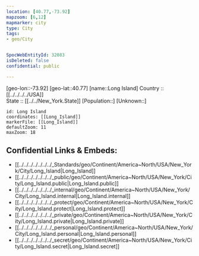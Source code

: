 ```yaml
---
location: [40.77,-73.92] 
mapzoom: [6,12] 
mapmarker: city 
type: City
tags:
- geo/City


SpocWebEntityId: 32083
isDeleted: false
confidential: public

---
```

[geo-lon::-73.92] 
[geo-lat::40.77] 
[name::Long Island] 
Country :: [[../../../../USA]]  
State :: [[../../New_York.State]] 
[Population::] 
[Unknown::] 


```leaflet
id: Long Island
coordinates: [[Long_Island]] 
markerFile: [[Long_Island]] 
defaultZoom: 11 
maxZoom: 18
```


## Confidential Links & Embeds: 
- [[../../../../../../../_Standards/geo/Continent/America~North/USA/New_York/City/Long_Island|Long_Island]] 
- [[../../../../../../../_public/geo/Continent/America~North/USA/New_York/City/Long_Island.public|Long_Island.public]] 
- [[../../../../../../../_internal/geo/Continent/America~North/USA/New_York/City/Long_Island.internal|Long_Island.internal]] 
- [[../../../../../../../_protect/geo/Continent/America~North/USA/New_York/City/Long_Island.protect|Long_Island.protect]] 
- [[../../../../../../../_private/geo/Continent/America~North/USA/New_York/City/Long_Island.private|Long_Island.private]] 
- [[../../../../../../../_personal/geo/Continent/America~North/USA/New_York/City/Long_Island.personal|Long_Island.personal]] 
- [[../../../../../../../_secret/geo/Continent/America~North/USA/New_York/City/Long_Island.secret|Long_Island.secret]] 
